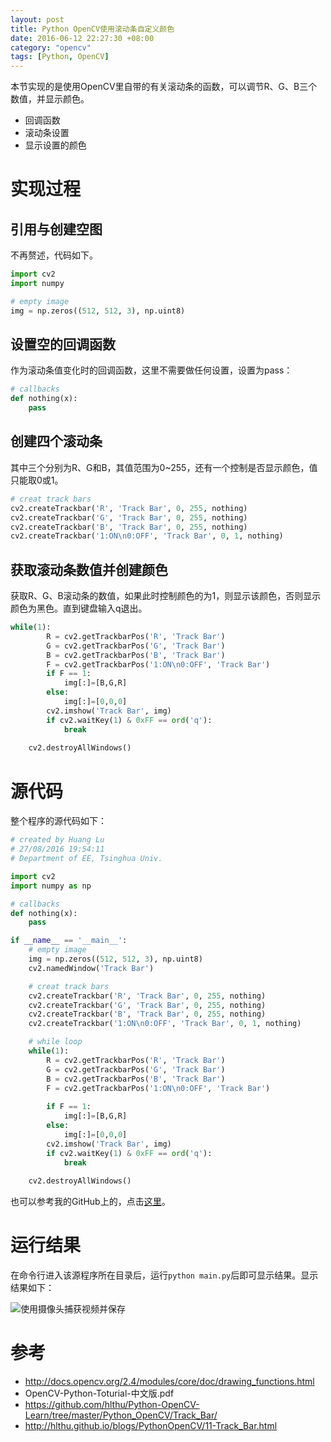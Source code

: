 ```yaml
---
layout: post
title: Python OpenCV使用滚动条自定义颜色
date: 2016-06-12 22:27:30 +08:00
category: "opencv"
tags: [Python, OpenCV]
---
```




本节实现的是使用OpenCV里自带的有关滚动条的函数，可以调节R、G、B三个数值，并显示颜色。

- 回调函数
- 滚动条设置
- 显示设置的颜色


# 实现过程

## 引用与创建空图
不再赘述，代码如下。

``` python
import cv2  
import numpy

# empty image
img = np.zeros((512, 512, 3), np.uint8)
```

## 设置空的回调函数
作为滚动条值变化时的回调函数，这里不需要做任何设置，设置为pass：

```python
# callbacks
def nothing(x):
	pass
```

## 创建四个滚动条
其中三个分别为R、G和B，其值范围为0~255，还有一个控制是否显示颜色，值只能取0或1。

```python
# creat track bars
cv2.createTrackbar('R', 'Track Bar', 0, 255, nothing)
cv2.createTrackbar('G', 'Track Bar', 0, 255, nothing)
cv2.createTrackbar('B', 'Track Bar', 0, 255, nothing)
cv2.createTrackbar('1:ON\n0:OFF', 'Track Bar', 0, 1, nothing)
```

## 获取滚动条数值并创建颜色
获取R、G、B滚动条的数值，如果此时控制颜色的为1，则显示该颜色，否则显示颜色为黑色。直到键盘输入q退出。

```python
while(1):
		R = cv2.getTrackbarPos('R', 'Track Bar')
		G = cv2.getTrackbarPos('G', 'Track Bar')
		B = cv2.getTrackbarPos('B', 'Track Bar')
		F = cv2.getTrackbarPos('1:ON\n0:OFF', 'Track Bar')		
		if F == 1:
			img[:]=[B,G,R]
		else:
			img[:]=[0,0,0]
		cv2.imshow('Track Bar', img)
		if cv2.waitKey(1) & 0xFF == ord('q'):
			break
	
	cv2.destroyAllWindows()
```


# 源代码
整个程序的源代码如下：

```python
# created by Huang Lu
# 27/08/2016 19:54:11   
# Department of EE, Tsinghua Univ.

import cv2
import numpy as np

# callbacks
def nothing(x):
	pass

if __name__ == '__main__':
	# empty image
	img = np.zeros((512, 512, 3), np.uint8)
	cv2.namedWindow('Track Bar')

	# creat track bars
	cv2.createTrackbar('R', 'Track Bar', 0, 255, nothing)
	cv2.createTrackbar('G', 'Track Bar', 0, 255, nothing)
	cv2.createTrackbar('B', 'Track Bar', 0, 255, nothing)
	cv2.createTrackbar('1:ON\n0:OFF', 'Track Bar', 0, 1, nothing)

	# while loop
	while(1):
		R = cv2.getTrackbarPos('R', 'Track Bar')
		G = cv2.getTrackbarPos('G', 'Track Bar')
		B = cv2.getTrackbarPos('B', 'Track Bar')
		F = cv2.getTrackbarPos('1:ON\n0:OFF', 'Track Bar')
		
		if F == 1:
			img[:]=[B,G,R]
		else:
			img[:]=[0,0,0]
		cv2.imshow('Track Bar', img)
		if cv2.waitKey(1) & 0xFF == ord('q'):
			break
	
	cv2.destroyAllWindows()
```
也可以参考我的GitHub上的，点击[这里](https://github.com/hlthu/Python-OpenCV-Learn/tree/master/Python_OpenCV/Track_Bar/)。

# 运行结果
在命令行进入该源程序所在目录后，运行`python main.py`后即可显示结果。显示结果如下：

![使用摄像头捕获视频并保存](https://raw.githubusercontent.com/hlthu/Python-OpenCV-Learn/master/Track_Bar/Screenshot.png)


# 参考
- http://docs.opencv.org/2.4/modules/core/doc/drawing_functions.html
- OpenCV-Python-Toturial-中文版.pdf
- https://github.com/hlthu/Python-OpenCV-Learn/tree/master/Python_OpenCV/Track_Bar/
- http://hlthu.github.io/blogs/PythonOpenCV/11-Track_Bar.html